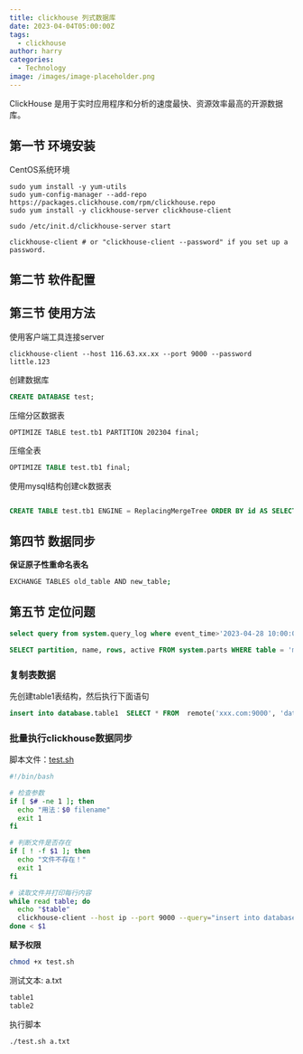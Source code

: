 ```yaml
---
title: clickhouse 列式数据库
date: 2023-04-04T05:00:00Z
tags:
  - clickhouse
author: harry
categories:
  - Technology
image: /images/image-placeholder.png
---
```



ClickHouse 是用于实时应用程序和分析的速度最快、资源效率最高的开源数据库。


## **第一节 环境安装**

CentOS系统环境

```shell
sudo yum install -y yum-utils
sudo yum-config-manager --add-repo https://packages.clickhouse.com/rpm/clickhouse.repo
sudo yum install -y clickhouse-server clickhouse-client

sudo /etc/init.d/clickhouse-server start

clickhouse-client # or "clickhouse-client --password" if you set up a password.
```


## 第二节 软件配置


## 第三节 使用方法

使用客户端工具连接server

```shell
clickhouse-client --host 116.63.xx.xx --port 9000 --password little.123
```


创建数据库

```sql
CREATE DATABASE test;
```

压缩分区数据表

```shell
OPTIMIZE TABLE test.tb1 PARTITION 202304 final;
```

压缩全表

```sql
OPTIMIZE TABLE test.tb1 final;
```


使用mysql结构创建ck数据表

```sql

CREATE TABLE test.tb1 ENGINE = ReplacingMergeTree ORDER BY id AS SELECT * FROM mysql('192.168.0.xxx:3306', 'db', 'tablename', 'user', 'password') limit 0

```


## **第四节 数据同步**

**保证原子性重命名表名**

```sh
EXCHANGE TABLES old_table AND new_table;
```

## 第五节 定位问题


```sql
select query from system.query_log where event_time>'2023-04-28 10:00:00' and event_time<'2023-04-28 11:00:00' and query like '%mb_material%' limit 10;\G
```


```sql
SELECT partition, name, rows, active FROM system.parts WHERE table = 'mb_material' AND database = 'mapbridge_ck';
```
### 复制表数据

先创建table1表结构，然后执行下面语句

```sql
insert into database.table1  SELECT * FROM  remote('xxx.com:9000', 'database', table2, 'user', 'password')
```

### 批量执行clickhouse数据同步

脚本文件：[test.sh](http://test.sh/)



```sh
#!/bin/bash

# 检查参数
if [ $# -ne 1 ]; then
  echo "用法：$0 filename"
  exit 1
fi

# 判断文件是否存在
if [ ! -f $1 ]; then
  echo "文件不存在！"
  exit 1
fi

# 读取文件并打印每行内容
while read table; do
  echo "$table"
  clickhouse-client --host ip --port 9000 --query="insert into database.$table  SELECT * FROM  remote('xxx.com:9000', 'database', $table, 'user', 'password')"
done < $1
```

**赋予权限**



```sh
chmod +x test.sh
```

测试文本: a.txt



```sh
table1
table2
```

执行脚本



```sh
./test.sh a.txt
```
